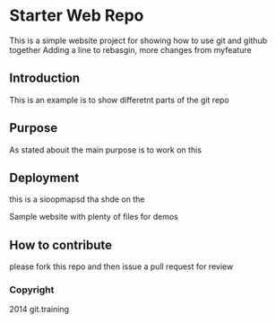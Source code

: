 # Starter Web Repo
This is a simple website project for showing how to use git and github together
Adding a line to rebasgin,
more changes from myfeature
## Introduction

This is an example is to show differetnt parts of the git repo

## Purpose

As stated abouit the main purpose is to work on this

## Deployment

this is a sioopmapsd tha shde on the

Sample website with plenty of files for demos
## How to contribute

please fork this repo and then issue a pull request for review

### Copyright

2014 git.training
